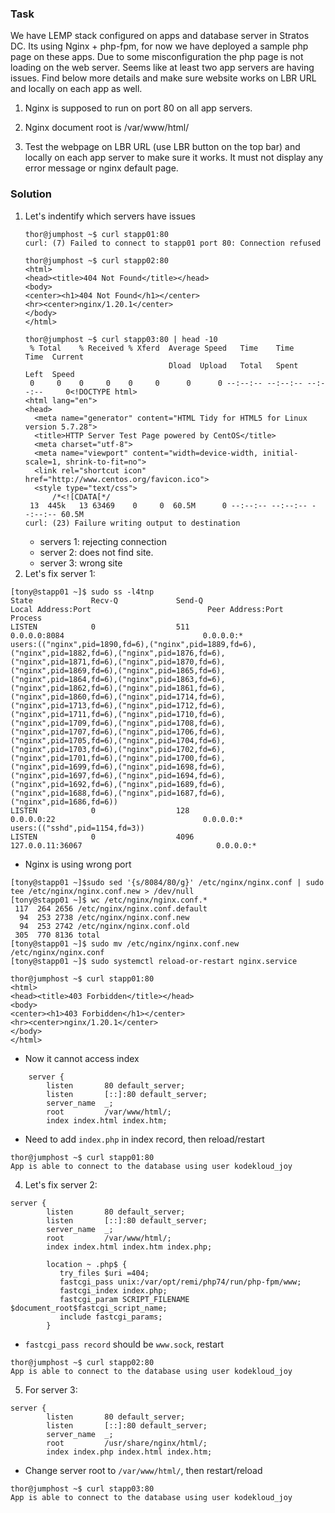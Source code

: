 ### Task
We have LEMP stack configured on apps and database server in Stratos DC. Its using Nginx + php-fpm, for now we have deployed a sample php page on these apps. Due to some misconfiguration the php page is not loading on the web server. Seems like at least two app servers are having issues. Find below more details and make sure website works on LBR URL and locally on each app as well.


1. Nginx is supposed to run on port 80 on all app servers.

2. Nginx document root is /var/www/html/

3. Test the webpage on LBR URL (use LBR button on the top bar) and locally on each app server to make sure it works. It must not display any error message or nginx default page.

### Solution
1. Let's indentify which servers have issues
   ```
   thor@jumphost ~$ curl stapp01:80
   curl: (7) Failed to connect to stapp01 port 80: Connection refused

   thor@jumphost ~$ curl stapp02:80
   <html>
   <head><title>404 Not Found</title></head>
   <body>
   <center><h1>404 Not Found</h1></center>
   <hr><center>nginx/1.20.1</center>
   </body>
   </html>

   thor@jumphost ~$ curl stapp03:80 | head -10
    % Total    % Received % Xferd  Average Speed   Time    Time     Time  Current
                                   Dload  Upload   Total   Spent    Left  Speed
    0     0    0     0    0     0      0      0 --:--:-- --:--:-- --:--:--     0<!DOCTYPE html>
   <html lang="en">
   <head>
     <meta name="generator" content="HTML Tidy for HTML5 for Linux version 5.7.28">
     <title>HTTP Server Test Page powered by CentOS</title>
     <meta charset="utf-8">
     <meta name="viewport" content="width=device-width, initial-scale=1, shrink-to-fit=no">
     <link rel="shortcut icon" href="http://www.centos.org/favicon.ico">
     <style type="text/css">
         /*<![CDATA[*/
    13  445k   13 63469    0     0  60.5M      0 --:--:-- --:--:-- --:--:-- 60.5M
   curl: (23) Failure writing output to destination
   ```
   - servers 1: rejecting connection
   - server 2: does not find site.
   - server 3: wrong site
3. Let's fix server 1:
```
[tony@stapp01 ~]$ sudo ss -l4tnp
State             Recv-Q             Send-Q                         Local Address:Port                          Peer Address:Port            Process                                                                                                                                      
LISTEN            0                  511                                  0.0.0.0:8084                               0.0.0.0:*                users:(("nginx",pid=1890,fd=6),("nginx",pid=1889,fd=6),("nginx",pid=1882,fd=6),("nginx",pid=1876,fd=6),("nginx",pid=1871,fd=6),("nginx",pid=1870,fd=6),("nginx",pid=1869,fd=6),("nginx",pid=1865,fd=6),("nginx",pid=1864,fd=6),("nginx",pid=1863,fd=6),("nginx",pid=1862,fd=6),("nginx",pid=1861,fd=6),("nginx",pid=1860,fd=6),("nginx",pid=1714,fd=6),("nginx",pid=1713,fd=6),("nginx",pid=1712,fd=6),("nginx",pid=1711,fd=6),("nginx",pid=1710,fd=6),("nginx",pid=1709,fd=6),("nginx",pid=1708,fd=6),("nginx",pid=1707,fd=6),("nginx",pid=1706,fd=6),("nginx",pid=1705,fd=6),("nginx",pid=1704,fd=6),("nginx",pid=1703,fd=6),("nginx",pid=1702,fd=6),("nginx",pid=1701,fd=6),("nginx",pid=1700,fd=6),("nginx",pid=1699,fd=6),("nginx",pid=1698,fd=6),("nginx",pid=1697,fd=6),("nginx",pid=1694,fd=6),("nginx",pid=1692,fd=6),("nginx",pid=1689,fd=6),("nginx",pid=1688,fd=6),("nginx",pid=1687,fd=6),("nginx",pid=1686,fd=6))
LISTEN            0                  128                                  0.0.0.0:22                                 0.0.0.0:*                users:(("sshd",pid=1154,fd=3))                                                                                                              
LISTEN            0                  4096                              127.0.0.11:36067                              0.0.0.0:*                                                                        
```
  - Nginx is using wrong port
```
[tony@stapp01 ~]$sudo sed '{s/8084/80/g}' /etc/nginx/nginx.conf | sudo tee /etc/nginx/nginx.conf.new > /dev/null
[tony@stapp01 ~]$ wc /etc/nginx/nginx.conf.*
 117  264 2656 /etc/nginx/nginx.conf.default
  94  253 2738 /etc/nginx/nginx.conf.new
  94  253 2742 /etc/nginx/nginx.conf.old
 305  770 8136 total
[tony@stapp01 ~]$ sudo mv /etc/nginx/nginx.conf.new /etc/nginx/nginx.conf
[tony@stapp01 ~]$ sudo systemctl reload-or-restart nginx.service

thor@jumphost ~$ curl stapp01:80
<html>
<head><title>403 Forbidden</title></head>
<body>
<center><h1>403 Forbidden</h1></center>
<hr><center>nginx/1.20.1</center>
</body>
</html>
```
  - Now it cannot access index
```
    server {
        listen       80 default_server;
        listen       [::]:80 default_server;
        server_name  _;
        root         /var/www/html/;
        index index.html index.htm;
```
  - Need to add `index.php` in index record, then reload/restart
```
thor@jumphost ~$ curl stapp01:80
App is able to connect to the database using user kodekloud_joy
```
4. Let's fix server 2:
```
server {
        listen       80 default_server;
        listen       [::]:80 default_server;
        server_name  _;
        root         /var/www/html/;
        index index.html index.htm index.php;

        location ~ .php$ {
           try_files $uri =404;
           fastcgi_pass unix:/var/opt/remi/php74/run/php-fpm/www;
           fastcgi_index index.php;
           fastcgi_param SCRIPT_FILENAME $document_root$fastcgi_script_name;
           include fastcgi_params;
        }
```
  - `fastcgi_pass record` should be ```www.sock```, restart
```
thor@jumphost ~$ curl stapp02:80
App is able to connect to the database using user kodekloud_joy
```
5. For server 3:
```
server {
        listen       80 default_server;
        listen       [::]:80 default_server;
        server_name  _;
        root         /usr/share/nginx/html/;
        index index.php index.html index.htm;
```
  - Change server root to `/var/www/html/`, then restart/reload
```
thor@jumphost ~$ curl stapp03:80
App is able to connect to the database using user kodekloud_joy
```
